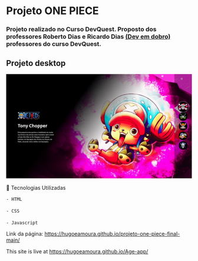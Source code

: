 # Projeto ONE PIECE 

### Projeto realizado no Curso DevQuest. Proposto dos professores Roberto Dias e Ricardo Dias [(Dev em dobro)](https://www.instagram.com/devemdobro/) professores do curso DevQuest.

## Projeto  desktop 

[<img src="/src/imagens/onePiece.gif" alt="Gif OnePiece">]()

📌  Tecnologias Utilizadas 
````
- HTML

- CSS 

- Javascript 
````
Link da página: https://hugoeamoura.github.io/projeto-one-piece-final-main/

This site is live at https://hugoeamoura.github.io/Age-app/
